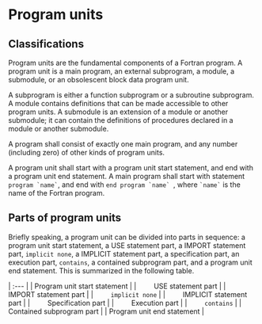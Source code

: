 # Program units

## Classifications

Program units are the fundamental components of a Fortran program. A program unit is a main program, an 
external subprogram, a module, a submodule, or an obsolescent block data program unit.

A subprogram is either a function subprogram or a subroutine subprogram. A module contains definitions that can be made accessible to other program units. A submodule is an extension of a module or another submodule; it can contain the definitions of procedures declared in a module or another submodule.

A program shall consist of exactly one main program, and any number (including zero) of other kinds of program units.

A program unit shall start with a program unit start statement, and end with a program unit end statement. A main program shall start with statement `` program `name` ``, and end with ``end program `name` ``, where `` `name` `` is the name of the Fortran program.

## Parts of program units

Briefly speaking, a program unit can be divided into parts in sequence: a program unit start statement, a USE  statement part, a IMPORT statement part, `implicit none`, a IMPLICIT statement part, a specification part, an execution part, `contains`, a contained subprogram part, and a program unit end statement. This is summarized in the following table.

<style>
table {
margin: auto;
}
</style>

| :--- |
| Program unit start statement |
| &nbsp; &nbsp; &nbsp; &nbsp; USE statement part |
| &nbsp; &nbsp; &nbsp; &nbsp; IMPORT statement part |
| &nbsp; &nbsp; &nbsp; &nbsp; `implicit none` |
| &nbsp; &nbsp; &nbsp; &nbsp; IMPLICIT statement part |
| &nbsp; &nbsp; &nbsp; &nbsp; Specification part |
| &nbsp; &nbsp; &nbsp; &nbsp; Execution part |
| &nbsp; &nbsp; &nbsp; &nbsp; `contains` |
| &nbsp; &nbsp; &nbsp; &nbsp; Contained subprogram part |
| Program unit end statement |
